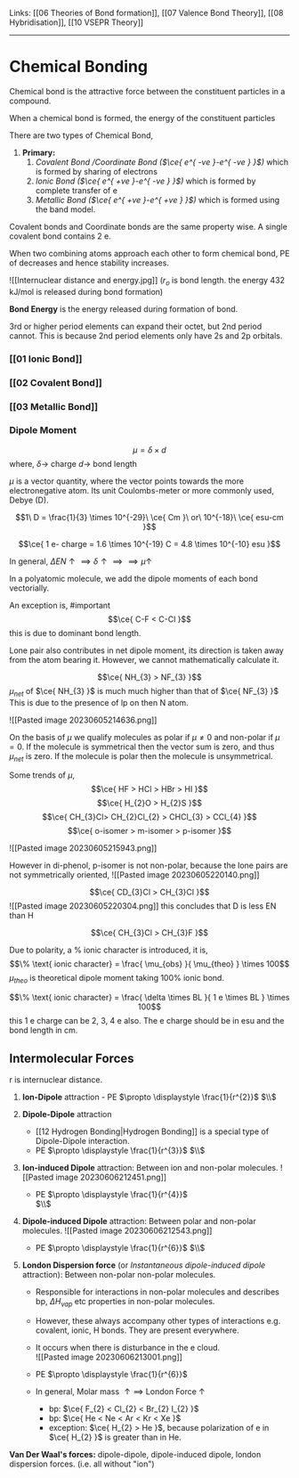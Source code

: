 Links: [[06 Theories of Bond formation]], [[07 Valence Bond Theory]], [[08 Hybridisation]], [[10 VSEPR Theory]]
___
# Chemical Bonding
Chemical bond is the attractive force between the constituent particles in a compound. 

When a chemical bond is formed, the energy of the constituent particles 

There are two types of Chemical Bond, 
1. **Primary:**
	1. *Covalent Bond /Coordinate Bond ($\ce{ e^{ -ve }-e^{ -ve } }$)* which is formed by sharing of electrons
	2. *Ionic Bond ($\ce{ e^{ +ve }-e^{ -ve } }$)* which is formed by complete transfer of e
	4. *Metallic Bond ($\ce{ e^{ +ve }-e^{ +ve } }$)* which is formed using the band model.

Covalent bonds and Coordinate bonds are the same property wise.
A single covalent bond contains 2 e.

When two combining atoms approach each other to form chemical bond, PE of decreases and hence stability increases. 

![[Internuclear distance and energy.jpg]]
($r_{o}$ is bond length. the energy 432 kJ/mol is released during bond formation)

**Bond Energy** is the energy released during formation of bond. 

3rd or higher period elements can expand their octet, but 2nd period cannot.
This is because 2nd period elements only have 2s and 2p orbitals. 

### [[01 Ionic Bond]]

### [[02 Covalent Bond]]

###  [[03 Metallic Bond]]

### Dipole Moment 
$$\mu = \delta \times d$$
where,
$\delta \to$ charge
$d \to$ bond length

$\mu$ is a vector quantity, where the vector points towards the more electronegative atom.
Its unit Coulombs-meter or more commonly used, Debye (D).

$$1\ D = \frac{1}{3} \times 10^{-29}\ \ce{ Cm }\ or\ 10^{-18}\ \ce{ esu-cm }$$

$$\ce{ 1 e- charge = 1.6 \times 10^{-19} C = 4.8 \times 10^{-10} esu }$$

In general, $\Delta EN \uparrow\implies \delta \uparrow \implies \implies \mu \uparrow$

In a polyatomic molecule, we add the dipole moments of each bond vectorially. 

An exception is, #important 
$$\ce{ C-F < C-Cl }$$
this is due to dominant bond length. 

Lone pair also contributes in net dipole moment, its direction is taken away from the atom bearing it. However, we cannot mathematically calculate it. 

$$\ce{ NH_{3} > NF_{3} }$$
$\mu_{net}$ of $\ce{ NH_{3} }$ is much much higher than that of $\ce{ NF_{3} }$
This is due to the presence of lp on then N atom. 

![[Pasted image 20230605214636.png]]

On the basis of $\mu$ we qualify molecules as polar if $\mu \neq 0$ and non-polar if $\mu = 0$. 
If the molecule is symmetrical then the vector sum is zero, and thus $\mu_{net}$ is zero. If the molecule is polar then the molecule is unsymmetrical.

Some trends of $\mu$,
$$\ce{ HF > HCl > HBr > HI }$$
$$\ce{ H_{2}O > H_{2}S }$$
$$\ce{ CH_{3}Cl> CH_{2}Cl_{2} > CHCl_{3} > CCl_{4} }$$
$$\ce{ o-isomer > m-isomer > p-isomer }$$

![[Pasted image 20230605215943.png]]

However in di-phenol, p-isomer is not non-polar, because the lone pairs are not symmetrically oriented,
![[Pasted image 20230605220140.png]]

$$\ce{ CD_{3}Cl > CH_{3}Cl }$$
![[Pasted image 20230605220304.png]]
this concludes that D is less EN than H

$$\ce{ CH_{3}Cl > CH_{3}F }$$

Due to polarity, a % ionic character is introduced, it is,
$$\% \text{ ionic character} = \frac{ \mu_{obs} }{ \mu_{theo} } \times 100$$
$\mu_{theo}$ is theoretical dipole moment taking 100% ionic bond.

$$\% \text{ ionic character} = \frac{ \delta \times BL }{ 1 e \times BL } \times 100$$
this 1 e charge can be 2, 3, 4 e also. The e charge should be in esu and the bond length in cm. 

## Intermolecular Forces
r is internuclear distance. 

1. **Ion-Dipole** attraction
	   - PE $\propto \displaystyle \frac{1}{r^{2}}$
	$\\$

2. **Dipole-Dipole** attraction 
	- [[12 Hydrogen Bonding|Hydrogen Bonding]] is a special type of Dipole-Dipole interaction. 
	- PE $\propto \displaystyle \frac{1}{r^{3}}$
	$\\$

3. **Ion-induced Dipole** attraction: Between ion and non-polar molecules.
  ![[Pasted image 20230606212451.png]]
	- PE $\propto \displaystyle \frac{1}{r^{4}}$\
	$\\$

4. **Dipole-induced Dipole** attraction: Between polar and non-polar molecules.
   ![[Pasted image 20230606212543.png]]
	- PE $\propto \displaystyle \frac{1}{r^{6}}$
	$\\$

5.  **London Dispersion force** (or *Instantaneous dipole-induced dipole* attraction):  Between non-polar non-polar molecules. 
	- Responsible for interactions in non-polar molecules and describes bp, $\Delta H_{vap}$ etc properties in non-polar molecules. 
	- However, these always accompany other types of interactions e.g. covalent, ionic, H bonds. They are present everywhere. 
	- It occurs when there is disturbance in the e cloud.  
			![[Pasted image 20230606213001.png]]
	
	- PE $\propto \displaystyle \frac{1}{r^{6}}$
	- In general, Molar mass $\uparrow\implies$ London Force $\uparrow$
		- bp: $\ce{ F_{2} < Cl_{2} < Br_{2} I_{2} }$
		- bp: $\ce{ He < Ne < Ar < Kr < Xe }$
		- exception: $\ce{ H_{2} > He }$, because polarization of e in $\ce{ H_{2} }$ is greater than in He. 

**Van Der Waal's forces:** dipole-dipole, dipole-induced dipole, london dispersion forces. (i.e. all without "ion")